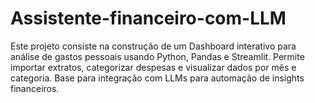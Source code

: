 # Assistente-financeiro-com-LLM
Este projeto consiste na construção de um Dashboard interativo para análise de gastos pessoais usando Python, Pandas e Streamlit. Permite importar extratos, categorizar despesas e visualizar dados por mês e categoria. Base para integração com LLMs para automação de insights financeiros.
